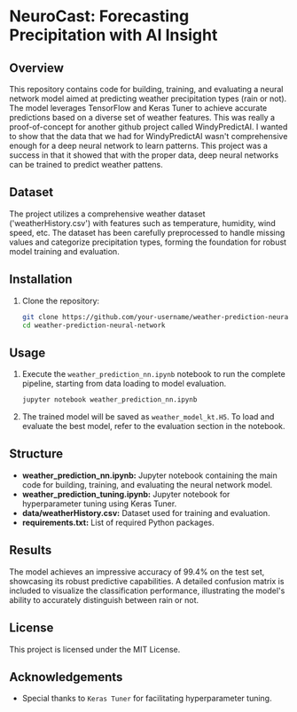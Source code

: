 # NeuroCast: Forecasting Precipitation with AI Insight
## Overview

This repository contains code for building, training, and evaluating a neural network model aimed at predicting weather precipitation types (rain or not). The model leverages TensorFlow and Keras Tuner to achieve accurate predictions based on a diverse set of weather features.  This was really a proof-of-concept for another github project called WindyPredictAI.  I wanted to show that the data that we had for WindyPredictAI wasn't comprehensive enough for a deep neural network to learn patterns.  This project was a success in that it showed that with the proper data, deep neural networks can be trained to predict weather pattens.

## Dataset

The project utilizes a comprehensive weather dataset ('weatherHistory.csv') with features such as temperature, humidity, wind speed, etc. The dataset has been carefully preprocessed to handle missing values and categorize precipitation types, forming the foundation for robust model training and evaluation.

## Installation

1. Clone the repository:

   ```bash
   git clone https://github.com/your-username/weather-prediction-neural-network.git
   cd weather-prediction-neural-network
   ```
   
## Usage

1. Execute the `weather_prediction_nn.ipynb` notebook to run the complete pipeline, starting from data loading to model evaluation.
    ```bash
    jupyter notebook weather_prediction_nn.ipynb
    ```

3. The trained model will be saved as `weather_model_kt.H5`. To load and evaluate the best model, refer to the evaluation section in the notebook.


## Structure
* __weather_prediction_nn.ipynb:__ Jupyter notebook containing the main code for building, training, and evaluating the neural network model.
* __weather_prediction_tuning.ipynb:__ Jupyter notebook for hyperparameter tuning using Keras Tuner.
* __data/weatherHistory.csv:__ Dataset used for training and evaluation.
* __requirements.txt:__ List of required Python packages.

## Results

The model achieves an impressive accuracy of 99.4% on the test set, showcasing its robust predictive capabilities. A detailed confusion matrix is included to visualize the classification performance, illustrating the model's ability to accurately distinguish between rain or not.

## License
This project is licensed under the MIT License.

## Acknowledgements
* Special thanks to `Keras Tuner` for facilitating hyperparameter tuning.
